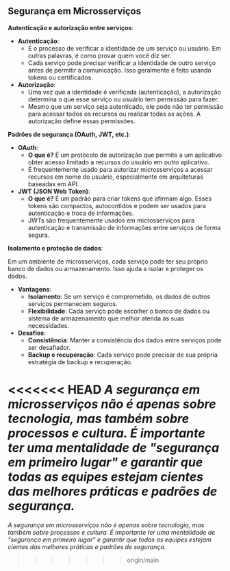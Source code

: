 ## **Segurança em Microsserviços**

**Autenticação e autorização entre serviços**:

- **Autenticação**:
    - É o processo de verificar a identidade de um serviço ou usuário. Em outras palavras, é como provar quem você diz ser.
    - Cada serviço pode precisar verificar a identidade de outro serviço antes de permitir a comunicação. Isso geralmente é feito usando tokens ou certificados.
- **Autorização**:
    - Uma vez que a identidade é verificada (autenticação), a autorização determina o que esse serviço ou usuário tem permissão para fazer.
    - Mesmo que um serviço seja autenticado, ele pode não ter permissão para acessar todos os recursos ou realizar todas as ações. A autorização define essas permissões.
    

**Padrões de segurança (OAuth, JWT, etc.)**:

- **OAuth**:
    - **O que é?** É um protocolo de autorização que permite a um aplicativo obter acesso limitado a recursos do usuário em outro aplicativo.
    - É frequentemente usado para autorizar microsserviços a acessar recursos em nome do usuário, especialmente em arquiteturas baseadas em API.
- **JWT (JSON Web Token)**:
    - **O que é?** É um padrão para criar tokens que afirmam algo. Esses tokens são compactos, autocontidos e podem ser usados para autenticação e troca de informações.
    - JWTs são frequentemente usados em microsserviços para autenticação e transmissão de informações entre serviços de forma segura.

**Isolamento e proteção de dados**:

Em um ambiente de microsserviços, cada serviço pode ter seu próprio banco de dados ou armazenamento. Isso ajuda a isolar e proteger os dados.

- **Vantagens**:
    - **Isolamento**: Se um serviço é comprometido, os dados de outros serviços permanecem seguros.
    - **Flexibilidade**: Cada serviço pode escolher o banco de dados ou sistema de armazenamento que melhor atenda às suas necessidades.
- **Desafios**:
    - **Consistência**: Manter a consistência dos dados entre serviços pode ser desafiador.
    - **Backup e recuperação**: Cada serviço pode precisar de sua própria estratégia de backup e recuperação.

<<<<<<< HEAD
*A segurança em microsserviços não é apenas sobre tecnologia, mas também sobre processos e cultura. É importante ter uma mentalidade de "segurança em primeiro lugar" e garantir que todas as equipes estejam cientes das melhores práticas e padrões de segurança.*
=======
*A segurança em microsserviços não é apenas sobre tecnologia, mas também sobre processos e cultura. É importante ter uma mentalidade de "segurança em primeiro lugar" e garantir que todas as equipes estejam cientes das melhores práticas e padrões de segurança.*
>>>>>>> origin/main
